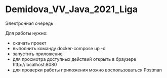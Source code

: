 # Demidova_VV_Java_2021_Liga
Электронная очередь

Для работы нужно:
- cкачать проект
- выполнить команду docker-compose up -d
- запустить приложение
- для просмотра доступных действий открыть в браузере http://localhost:8080
- для проверки работы приложения можно воспользоваться Postman
